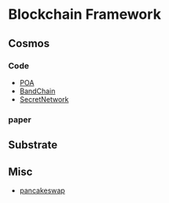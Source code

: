 # Blockchain Framework

## Cosmos

### Code

- [POA](https://github.com/allinbits/modules)
- [BandChain](https://github.com/allinbits/bandchain)
- [SecretNetwork](https://github.com/SecretFoundation/SecretNetwork)

### paper


## Substrate

## Misc

- [pancakeswap](https://github.com/pancakeswap)
